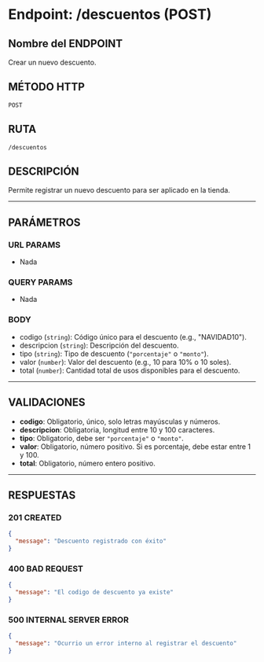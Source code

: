 # Endpoint: /descuentos (POST)

## Nombre del ENDPOINT
Crear un nuevo descuento.

## MÉTODO HTTP
`POST`

## RUTA
`/descuentos`

## DESCRIPCIÓN
Permite registrar un nuevo descuento para ser aplicado en la tienda.

---

## PARÁMETROS

### URL PARAMS
- Nada

### QUERY PARAMS
- Nada

### BODY
- codigo (`string`): Código único para el descuento (e.g., "NAVIDAD10").  
- descripcion (`string`): Descripción del descuento.  
- tipo (`string`): Tipo de descuento (`"porcentaje"` o `"monto"`).  
- valor (`number`): Valor del descuento (e.g., 10 para 10% o 10 soles).  
- total (`number`): Cantidad total de usos disponibles para el descuento.  

---

## VALIDACIONES
- **codigo**: Obligatorio, único, solo letras mayúsculas y números.  
- **descripcion**: Obligatoria, longitud entre 10 y 100 caracteres.  
- **tipo**: Obligatorio, debe ser `"porcentaje"` o `"monto"`.  
- **valor**: Obligatorio, número positivo. Si es porcentaje, debe estar entre 1 y 100.  
- **total**: Obligatorio, número entero positivo.  

---

## RESPUESTAS

### 201 CREATED
```json
{
  "message": "Descuento registrado con éxito"
}
```
### 400 BAD REQUEST
```json
{
  "message": "El codigo de descuento ya existe"
}
```
### 500 INTERNAL SERVER ERROR
```json
{
  "message": "Ocurrio un error interno al registrar el descuento"
}
```